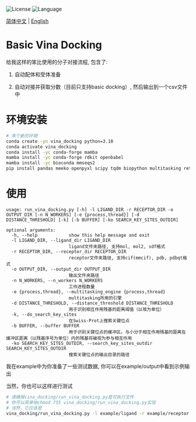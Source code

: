 ![License](https://img.shields.io/badge/license-MIT-yellowgreen)  ![Language](https://img.shields.io/badge/language-python-blue)

<a href="./readme.chs.md">简体中文</a> | <a href="./readme.md">English</a>

# Basic Vina Docking
给我这样的笨比使用的分子对接流程, 包含了:

1. 自动配体和受体准备

2. 自动对接并获取分数（目前只支持basic docking）, 然后输出到一个csv文件中

# 环境安装
```bash
# 来个新的环境
conda create -yn vina_docking python=3.10
conda activate vina_docking
conda install -yc conda-forge mamba
mamba install -yc conda-forge rdkit openbabel
mamba install -yc bioconda mmseqs2
pip install pandas meeko openpyxl scipy tqdm biopython multitasking retry lxml
```

# 使用
```
usage: run_vina_docking.py [-h] -l LIGAND_DIR -r RECEPTOR_DIR -o OUTPUT_DIR [-n N_WORKERS] [-e {process,thread}] [-d DISTANCE_THRESHOLD] [-k] [-b BUFFER] [-ko SEARCH_KEY_SITES_OUTDIR]

optional arguments:
  -h, --help            show this help message and exit
  -l LIGAND_DIR, --ligand_dir LIGAND_DIR
                        ligand文件夹路径, 支持mol, mol2, sdf格式
  -r RECEPTOR_DIR, --receptor_dir RECEPTOR_DIR
                        receptor文件夹路径, 支持cif(mmcif), pdb, pdbqt格式
  -o OUTPUT_DIR, --output_dir OUTPUT_DIR
                        输出文件夹路径
  -n N_WORKERS, --n_workers N_WORKERS
                        工作进程数量
  -e {process,thread}, --multitasking_engine {process,thread}
                        multitasking所用的引擎
  -d DISTANCE_THRESHOLD, --distance_threshold DISTANCE_THRESHOLD
                        用于识别相互作用残基的距离阈值（以埃为单位）
  -k, --do_search_key_sites
                        在Swiss-Prot上搜索关键位点
  -b BUFFER, --buffer BUFFER
                        用于识别关键位点的缓冲区。与小分子相互作用残基的距离在缓冲区距离（以残基序号为单位）内的残基将被视为参与相互作用
  -ko SEARCH_KEY_SITES_OUTDIR, --search_key_sites_outdir SEARCH_KEY_SITES_OUTDIR
                        搜索关键位点的输出目录的路径
```

我在example中为你准备了一些测试数据, 你可以在example/output中看到示例输出

当然，你也可以这样进行测试

```bash
# 请确保vina_docking/run_vina_docking.py是可执行文件
# 你可以简单地chmod 755 vina_docking/run_vina_docking.py实现
# 当然，它应该是
vina_docking/run_vina_docking.py -l example/ligand -r example/receptor -o example/output
```

